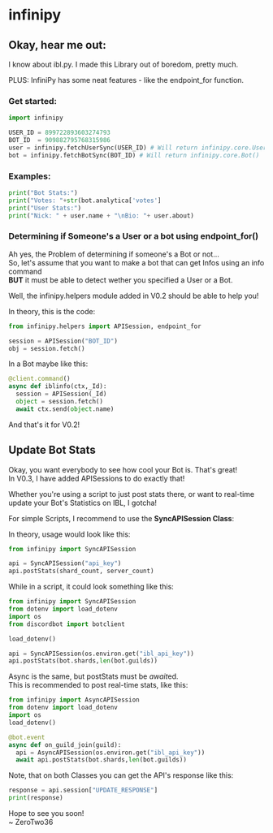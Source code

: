 # infinipy

## Okay, hear me out:
I know about ibl.py. I made this Library out of boredom, pretty much.

PLUS: InfiniPy has some neat features - like the endpoint_for function.

### Get started:
```py
import infinipy

USER_ID = 899722893603274793
BOT_ID  = 909882795768315986
user = infinipy.fetchUserSync(USER_ID) # Will return infinipy.core.User()
bot = infinipy.fetchBotSync(BOT_ID) # Will return infinipy.core.Bot()
```

### Examples:
```py
print("Bot Stats:")
print("Votes: "+str(bot.analytica['votes']
print("User Stats:")
print("Nick: " + user.name + "\nBio: "+ user.about) 
```
### Determining if Someone's a User or a bot using endpoint_for()

Ah yes, the Problem of determining if someone's a Bot or not...  
So, let's assume that you want to make a bot that can get Infos using an info command  
**BUT** it must be able to detect wether you specified a User or a Bot.  

Well, the infinipy.helpers module added in V0.2 should be able to help you!

In theory, this is the code:
```py
from infinipy.helpers import APISession, endpoint_for

session = APISession("BOT_ID")
obj = session.fetch()
```
In a Bot maybe like this:
```py
@client.command()
async def iblinfo(ctx,_Id):
  session = APISession(_Id)
  object = session.fetch()
  await ctx.send(object.name)
```

And that's it for V0.2!

## Update Bot Stats
Okay, you want everybody to see how cool your Bot is. That's great!  
In V0.3, I have added APISessions to do exactly that!  

Whether you're using a script to just post stats there, or want to real-time update your Bot's Statistics on IBL, I gotcha!  

For simple Scripts, I recommend to use the **SyncAPISession Class**:

In theory, usage would look like this:
```py
from infinipy import SyncAPISession

api = SyncAPISession("api_key")
api.postStats(shard_count, server_count)
```  

While in a script, it could look something like this:
```py
from infinipy import SyncAPISession
from dotenv import load_dotenv
import os
from discordbot import botclient

load_dotenv()

api = SyncAPISession(os.environ.get("ibl_api_key"))
api.postStats(bot.shards,len(bot.guilds))
```

Async is the same, but postStats must be *await*ed.   
This is recommended to post real-time stats, like this:  
```py
from infinipy import AsyncAPISession
from dotenv import load_dotenv
import os
load_dotenv()

@bot.event
async def on_guild_join(guild):
  api = AsyncAPISession(os.environ.get("ibl_api_key"))
  await api.postStats(bot.shards,len(bot.guilds))
```
Note, that on both Classes you can get the API's response like this:  
```py
response = api.session["UPDATE_RESPONSE"]
print(response)
```
Hope to see you soon!  
~ ZeroTwo36
